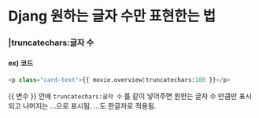 # Djang 원하는 글자 수만 표현한는 법

### |truncatechars:글자 수

#### ex) 코드

```python
<p class="card-text">{{ movie.overview|truncatechars:100 }}</p>
```

{{ 변수 }} 안에 `truncatechars:글자 수` 를 같이 넣어주면 원한는 글자 수 만큼만 표시되고 나머지는 ...으로 표시됨. ...도 한글자로 적용됨.

